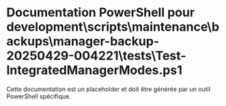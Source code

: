 # Documentation PowerShell pour development\scripts\maintenance\backups\manager-backup-20250429-004221\tests\Test-IntegratedManagerModes.ps1

Cette documentation est un placeholder et doit être générée par un outil PowerShell spécifique.
